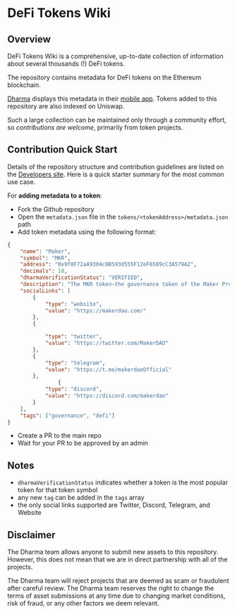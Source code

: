 # DeFi Tokens Wiki


## Overview
DeFi Tokens Wiki is a comprehensive, up-to-date collection of information about several thousands (!) DeFi tokens.

The repository contains metadata for DeFi tokens on the Ethereum blockchain.

[Dharma](https://dharma.io) displays this metadata in their [mobile app](https://apps.apple.com/us/app/dharma-save-send-globally/id1495144415). Tokens added to this repository are also indexed on Uniswap.

Such a large collection can be maintained only through a community effort, so _contributions are welcome_,
primarily from token projects.


## Contribution Quick Start

Details of the repository structure and contribution guidelines are listed on the
[Developers site](https://developer.trustwallet.com/add_new_asset).
Here is a quick starter summary for the most common use case.

For **adding metadata to a token**:
- Fork the Github repository
- Open the `metadata.json` file in the `tokens/<tokenAddress>/metadata.json` path
- Add token metadata using the following format:
```json
{
    "name": "Maker",
    "symbol": "MKR",
    "address": "0x9f8F72aA9304c8B593d555F12eF6589cC3A579A2",
    "decimals": 18,
    "dharmaVerificationStatus": "VERIFIED",
    "description": "The MKR token—the governance token of the Maker Protocol—allows those who hold it to vote on changes to the Maker Protocol. Note that anyone, not only MKR holders, can submit proposals for an MKR vote.",
    "socialLinks": [
        {
            "type": "website",
            "value": "https://makerdao.com/"
        },
        {

            "type": "twitter",
            "value": "https://twitter.com/MakerDAO"
        },
        {
            "type": "telegram",
            "value": "https://t.me/makerdaoOfficial"
        },
				{
            "type": "discord",
            "value": "https://discord.com/makerdao"
        }
    ],
    "tags": ["governance", "defi"]
}
```
- Create a PR to the main repo
- Wait for your PR to be approved by an admin

## Notes
- `dharmaVerificationStatus` indicates whether a token is the most popular token for that token symbol
- any new `tag` can be added in the `tags` array
- the only social links supported are Twitter, Discord, Telegram, and Website

## Disclaimer
The Dharma team allows anyone to submit new assets to this repository. However, this does not mean that we are in direct partnership with all of the projects.

The Dharma team will reject projects that are deemed as scam or fraudulent after careful review.
The Dharma team reserves the right to change the terms of asset submissions at any time due to changing market conditions, risk of fraud, or any other factors we deem relevant.
